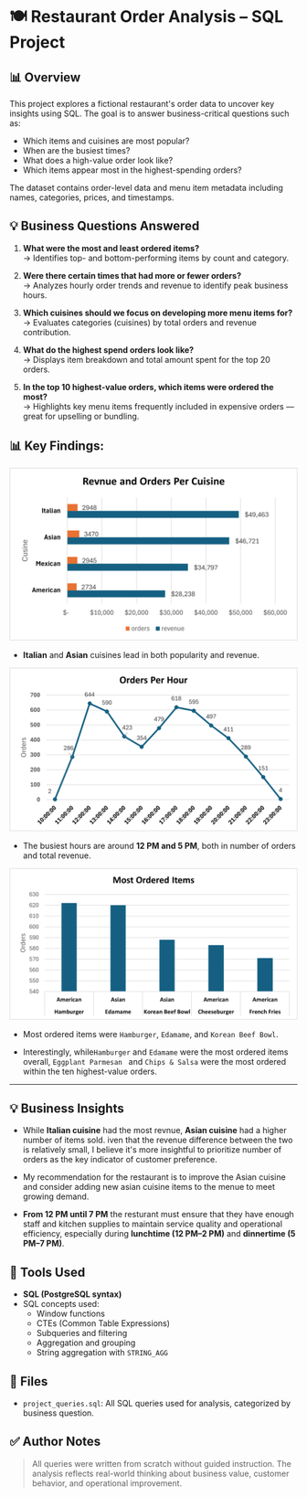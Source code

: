 # 🍽️ Restaurant Order Analysis – SQL Project

## 📊 Overview

This project explores a fictional restaurant's order data to uncover key insights using SQL. The goal is to answer business-critical questions such as:

- Which items and cuisines are most popular?
- When are the busiest times?
- What does a high-value order look like?
- Which items appear most in the highest-spending orders?

The dataset contains order-level data and menu item metadata including names, categories, prices, and timestamps.

## 💡 Business Questions Answered

1. **What were the most and least ordered items?**  
   → Identifies top- and bottom-performing items by count and category.

2. **Were there certain times that had more or fewer orders?**  
   → Analyzes hourly order trends and revenue to identify peak business hours.

3. **Which cuisines should we focus on developing more menu items for?**  
   → Evaluates categories (cuisines) by total orders and revenue contribution.

4. **What do the highest spend orders look like?**  
   → Displays item breakdown and total amount spent for the top 20 orders.

5. **In the top 10 highest-value orders, which items were ordered the most?**  
   → Highlights key menu items frequently included in expensive orders — great for upselling or bundling.

## 📊 Key Findings:

![Revenue per Cuisine](charts/Revnue_and_Orders_Per_Cuisine.png)

- **Italian** and **Asian** cuisines lead in both popularity and revenue.

![Orders Per Hour](charts/orders_per_hour.png)

- The busiest hours are around **12 PM and 5 PM**, both in number of orders and total revenue.

![Most Ordered Items](charts/most_ordered_items.png)

- Most ordered items were `Hamburger`, `Edamame`, and `Korean Beef Bowl`.

- Interestingly, while`Hamburger` and `Edamame` were the most ordered items overall, `Eggplant Parmesan ` and `Chips & Salsa` were the most ordered within the ten highest-value orders.

---

## 💡 Business Insights

- While **Italian cuisine** had the most revnue, **Asian cuisine** had a higher number of items sold. iven that the revenue difference between the two is relatively small, I believe it's more insightful to prioritize number of orders as the key indicator of customer preference.

- My recommendation for the restaurant is to improve the Asian cuisine and consider adding new asian cuisine items to the menue to meet growing demand.

- **From 12 PM until 7 PM** the resturant must ensure that they have enough staff and kitchen supplies to maintain service quality and operational efficiency, especially during **lunchtime (12 PM–2 PM)** and **dinnertime (5 PM–7 PM)**.

## 🧪 Tools Used

- **SQL (PostgreSQL syntax)**
- SQL concepts used:
  - Window functions
  - CTEs (Common Table Expressions)
  - Subqueries and filtering
  - Aggregation and grouping
  - String aggregation with `STRING_AGG`

## 📁 Files

- `project_queries.sql`: All SQL queries used for analysis, categorized by business question.

## ✅ Author Notes

> All queries were written from scratch without guided instruction. The analysis reflects real-world thinking about business value, customer behavior, and operational improvement.

